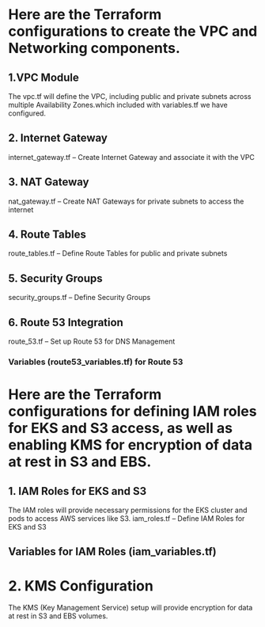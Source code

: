 # Here are the Terraform configurations to create the VPC and Networking components.
## 1.VPC Module

The vpc.tf will define the VPC, including public and private subnets across multiple Availability Zones.which included with variables.tf we have configured.

## 2. Internet Gateway

internet_gateway.tf – Create Internet Gateway and associate it with the VPC

## 3. NAT Gateway

nat_gateway.tf – Create NAT Gateways for private subnets to access the internet

## 4. Route Tables
route_tables.tf – Define Route Tables for public and private subnets

## 5. Security Groups

security_groups.tf – Define Security Groups

## 6. Route 53 Integration
route_53.tf – Set up Route 53 for DNS Management
###  Variables (route53_variables.tf) for Route 53


# Here are the Terraform configurations for defining IAM roles for EKS and S3 access, as well as enabling KMS for encryption of data at rest in S3 and EBS.

## 1. IAM Roles for EKS and S3
The IAM roles will provide necessary permissions for the EKS cluster and pods to access AWS services like S3.
iam_roles.tf – Define IAM Roles for EKS and S3

## Variables for IAM Roles (iam_variables.tf)

# 2. KMS Configuration
The KMS (Key Management Service) setup will provide encryption for data at rest in S3 and EBS volumes.

